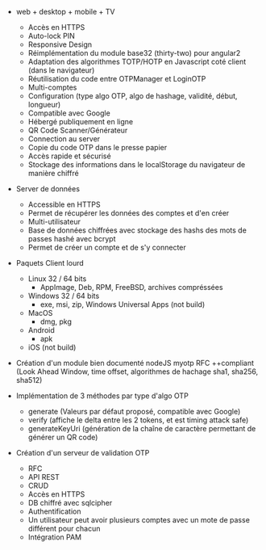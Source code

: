 * web + desktop + mobile + TV
    * Accès en HTTPS
    * Auto-lock PIN
    * Responsive Design
    * Réimplémentation du module base32 (thirty-two) pour angular2
    * Adaptation des algorithmes TOTP/HOTP en Javascript coté client (dans le navigateur)
    * Réutilisation du code entre OTPManager et LoginOTP
    * Multi-comptes
    * Configuration (type algo OTP, algo de hashage, validité, début, longueur)
    * Compatible avec Google
    * Hébergé publiquement en ligne
    * QR Code Scanner/Générateur
    * Connection au server
    * Copie du code OTP dans le presse papier
    * Accès rapide et sécurisé
    * Stockage des informations dans le localStorage du navigateur de manière chiffré
* Server de données
    * Accessible en HTTPS
    * Permet de récupérer les données des comptes et d'en créer
    * Multi-utilisateur
    * Base de données chiffrées avec stockage des hashs des mots de passes hashé avec bcrypt
    * Permet de créer un compte et de s'y connecter
* Paquets Client lourd
    * Linux 32 / 64 bits
        * AppImage, Deb, RPM, FreeBSD, archives compréssées
    * Windows 32 / 64 bits
        * exe, msi, zip, Windows Universal Apps (not build)
    * MacOS
        * dmg, pkg
    * Android
        * apk
    * iOS (not build)

* Création d'un module bien documenté nodeJS myotp RFC ++compliant (Look Ahead Window, time offset, algorithmes de hachage sha1, sha256, sha512)
* Implémentation de 3 méthodes par type d'algo OTP
	* generate (Valeurs par défaut proposé, compatible avec Google)
	* verify (affiche le delta entre les 2 tokens, et est timing attack safe)
	* generateKeyUri (génération de la chaîne de caractère permettant de générer un QR code)
* Création d'un serveur de validation OTP
	* RFC
	* API REST
	* CRUD
	* Accès en HTTPS
	* DB chiffré avec sqlcipher
	* Authentification
	* Un utilisateur peut avoir plusieurs comptes avec un mote de passe différent pour chacun
	* Intégration PAM
